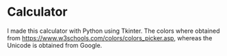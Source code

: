 # Calculator
I made this calculator with Python using Tkinter. The colors where obtained from https://www.w3schools.com/colors/colors_picker.asp, whereas the Unicode is obtained from Google.
